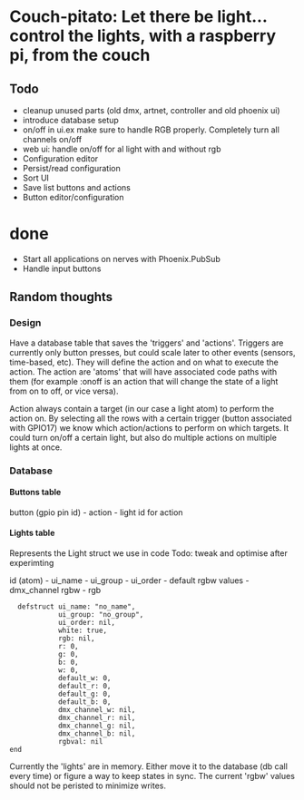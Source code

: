 # Couch-pitato: Let there be light...  control the lights, with a raspberry pi, from the couch


## Todo
- cleanup unused parts (old dmx, artnet, controller and old phoenix ui)
- introduce database setup
- on/off in ui.ex make sure to handle RGB properly. Completely turn all channels on/off
- web ui: handle on/off for al light with and without rgb
- Configuration editor
- Persist/read configuration
- Sort UI
- Save list buttons and actions
- Button editor/configuration


# done
- Start all applications on nerves with Phoenix.PubSub
- Handle input buttons




## Random thoughts
### Design
Have a database table that saves the 'triggers' and 'actions'. Triggers are currently only button presses, but could scale later to other events (sensors, time-based, etc). They will define the action and on what to execute the action. The action are 'atoms' that will have associated code paths with them (for example :onoff is an action that will change the state of a light from on to off, or vice versa).

Action always contain a target (in our case a light atom) to perform the action on. By selecting all the rows with a certain trigger (button associated with GPIO17) we know which action/actions to perform on which targets. It could turn on/off a certain light, but also do multiple actions on multiple lights at once.


### Database
#### Buttons table
button (gpio pin id) - action - light id for action 

#### Lights table
Represents the Light struct we use in code
Todo: tweak and optimise after experimting

id (atom) - ui_name - ui_group - ui_order - default rgbw values - dmx_channel rgbw - rgb
```
  defstruct ui_name: "no_name",
            ui_group: "no_group",
            ui_order: nil,
            white: true,
            rgb: nil,
            r: 0,
            g: 0,
            b: 0,
            w: 0,
            default_w: 0,
            default_r: 0,
            default_g: 0,
            default_b: 0,
            dmx_channel_w: nil,
            dmx_channel_r: nil,
            dmx_channel_g: nil,
            dmx_channel_b: nil,
            rgbval: nil
end
```

Currently the 'lights' are in memory. Either move it to the database (db call every time) or figure a way to keep states in sync. The current 'rgbw' values should not be peristed to minimize writes.


